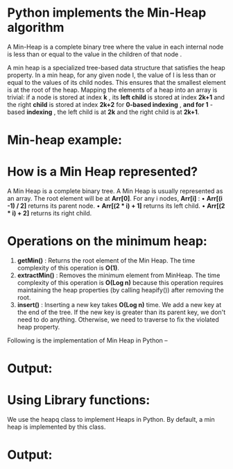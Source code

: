 # Python implements the Min-Heap algorithm

A Min-Heap is a complete binary tree where the value in each internal node is less than or equal to the value in the children of that node .

A min heap is a specialized tree-based data structure that satisfies the heap property. In a min heap, for any given node I, the value of I is less than or equal to the values of its child nodes. This ensures that the smallest element is at the root of the heap.
Mapping the elements of a heap into an array is trivial: if a node is stored at index **k** , its **left child** is stored at index   **2k+1**  and the right **child** is stored at index **2k+2**  for **0-based indexing** , **and for 1** - based  **indexing** , the left child is at  **2k** and the right child is at  **2k+1**.

# Min-heap example: 

# How is a Min Heap represented?

A Min Heap is a complete binary tree. A Min Heap is usually represented as an array. The root element will be at  **Arr[0]**. For any i nodes,  **Arr[i]** :
•	**Arr[(i -1) / 2]**  returns its parent node.
•	**Arr[(2 * i) + 1]**  returns its left child.
•	**Arr[(2 * i) + 2]**  returns its right child.

# Operations on the minimum heap:
1.	**getMin()** : Returns the root element of the Min Heap. The time complexity of this operation is **O(1)**.
2.	**extractMin()** : Removes the minimum element from MinHeap. The time complexity of this operation is  **O(Log n)** because this operation requires maintaining the heap properties (by calling heapify()) after removing the root.
3.	**insert()** : Inserting a new key takes  **O(Log n)**  time. We add a new key at the end of the tree. If the new key is greater than its parent key, we don't need to do anything. Otherwise, we need to traverse to fix the violated heap property.

   Following is the implementation of Min Heap in Python –

   
# Output:

# Using Library functions:
We use  the heapq  class to implement Heaps in Python. By default, a min heap is implemented by this class.

# Output: 
